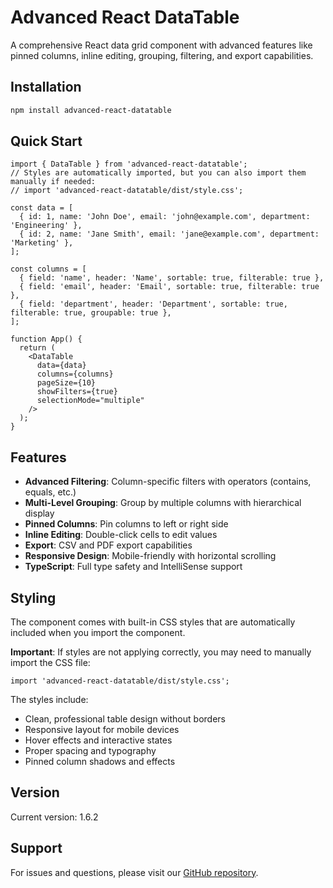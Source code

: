 # Advanced React DataTable

A comprehensive React data grid component with advanced features like pinned columns, inline editing, grouping, filtering, and export capabilities.

## Installation

```bash
npm install advanced-react-datatable
```

## Quick Start

```tsx
import { DataTable } from 'advanced-react-datatable';
// Styles are automatically imported, but you can also import them manually if needed:
// import 'advanced-react-datatable/dist/style.css';

const data = [
  { id: 1, name: 'John Doe', email: 'john@example.com', department: 'Engineering' },
  { id: 2, name: 'Jane Smith', email: 'jane@example.com', department: 'Marketing' },
];

const columns = [
  { field: 'name', header: 'Name', sortable: true, filterable: true },
  { field: 'email', header: 'Email', sortable: true, filterable: true },
  { field: 'department', header: 'Department', sortable: true, filterable: true, groupable: true },
];

function App() {
  return (
    <DataTable
      data={data}
      columns={columns}
      pageSize={10}
      showFilters={true}
      selectionMode="multiple"
    />
  );
}
```

## Features

- **Advanced Filtering**: Column-specific filters with operators (contains, equals, etc.)
- **Multi-Level Grouping**: Group by multiple columns with hierarchical display
- **Pinned Columns**: Pin columns to left or right side
- **Inline Editing**: Double-click cells to edit values
- **Export**: CSV and PDF export capabilities
- **Responsive Design**: Mobile-friendly with horizontal scrolling
- **TypeScript**: Full type safety and IntelliSense support

## Styling

The component comes with built-in CSS styles that are automatically included when you import the component. 

**Important**: If styles are not applying correctly, you may need to manually import the CSS file:

```tsx
import 'advanced-react-datatable/dist/style.css';
```

The styles include:
- Clean, professional table design without borders
- Responsive layout for mobile devices  
- Hover effects and interactive states
- Proper spacing and typography
- Pinned column shadows and effects

## Version

Current version: 1.6.2

## Support

For issues and questions, please visit our [GitHub repository](https://github.com/your-repo/advanced-react-datatable).
